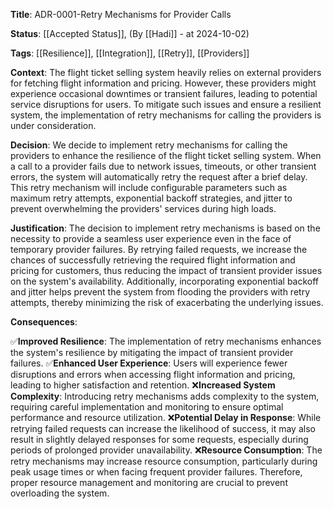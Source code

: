 **Title**: ADR-0001-Retry Mechanisms for Provider Calls

**Status**: [[Accepted Status]], (By [[Hadi]] - at 2024-10-02)

**Tags**: [[Resilience]], [[Integration]], [[Retry]], [[Providers]]

**Context**: The flight ticket selling system heavily relies on external providers for fetching flight information and pricing. However, these providers might experience occasional downtimes or transient failures, leading to potential service disruptions for users. To mitigate such issues and ensure a resilient system, the implementation of retry mechanisms for calling the providers is under consideration.

**Decision**: We decide to implement retry mechanisms for calling the providers to enhance the resilience of the flight ticket selling system. When a call to a provider fails due to network issues, timeouts, or other transient errors, the system will automatically retry the request after a brief delay. This retry mechanism will include configurable parameters such as maximum retry attempts, exponential backoff strategies, and jitter to prevent overwhelming the providers' services during high loads.

**Justification**: The decision to implement retry mechanisms is based on the necessity to provide a seamless user experience even in the face of temporary provider failures. By retrying failed requests, we increase the chances of successfully retrieving the required flight information and pricing for customers, thus reducing the impact of transient provider issues on the system's availability. Additionally, incorporating exponential backoff and jitter helps prevent the system from flooding the providers with retry attempts, thereby minimizing the risk of exacerbating the underlying issues.

**Consequences**:

✅**Improved Resilience**: The implementation of retry mechanisms enhances the system's resilience by mitigating the impact of transient provider failures.
✅**Enhanced User Experience**: Users will experience fewer disruptions and errors when accessing flight information and pricing, leading to higher satisfaction and retention.
❌**Increased System Complexity**: Introducing retry mechanisms adds complexity to the system, requiring careful implementation and monitoring to ensure optimal performance and resource utilization.
❌**Potential Delay in Response**: While retrying failed requests can increase the likelihood of success, it may also result in slightly delayed responses for some requests, especially during periods of prolonged provider unavailability.
❌**Resource Consumption**: The retry mechanisms may increase resource consumption, particularly during peak usage times or when facing frequent provider failures. Therefore, proper resource management and monitoring are crucial to prevent overloading the system.
